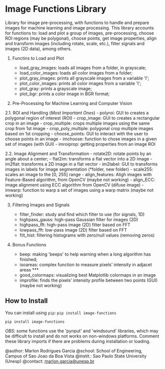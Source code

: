 # Image Functions Library

Library for image pre-processing, with functions to handle and prepare images
for machine learning and image processing. This library accounts for functions
to: load and plot a group of images, pre-processing, choose ROI regions (may be
polygonal), choose points, get image properties, align and transform images
(including rotate, scale, etc.), filter signals and images (2D data), among
others.


1. Functins to Load and Plot
    - load_gray_images: loads all images from a folder, in grayscale;
    - load_color_images: loads all color images from a folder;
    - plot_gray_images: prints all grayscale images from a variable 'I';
    - plot_color_images: prints all color images from a variable 'I';
    - plot_gray: prints a grayscale image;
    - plot_bgr: prints a color image in BGR format;


2. Pre-Processing for Machine Learning and Computer Vision

 2.1. ROI and Handling (*Most Important Ones*)
    - polyroi: GUI to creates a polygonal region of interest (ROI)
    - crop_image: GUI to creates a rectangular crop in an image
    - crop_multiple: crops multiple images using the same crop from 1st image
    - crop_poly_multiple: polygonal crop multiple images based on 1st cropping
    - choose_points: GUI to interact with the user to choose points in an image
    - imchoose: function to chose images in a given set of images (with GUI)
    - imroiprop: getting properties from an image ROI
    
    
 2.2. Image Alignment and Transformation
    - rotate2D: rotate points by an angle about a center;
    - flat2im: transforms a flat vector into a 2D image
    - im2flat: transforms a 2D image in a flat vector
    - im2label: GUI to transforms images in labels for image segmentation (*folder, new folder)
    - scale255: scales an image to the [0, 255] range
    - align_features: Aligh images with Feature-Based algorithm, from OpenCV (maybe not working)
    - align_ECC: image alignment using ECC algorithm from OpenCV (difuse image)
    - imwarp: function to warp a set of images using a warp matrix (maybe not working)
    
    
3. Filtering Images and Signals
    - filter_finder: study and find which filter to use (for signals, 1D)
    - highpass_gauss: high-pass Gaussian filter for images (2D)
    - highpass_fft: high-pass image (2D) filter based on FFT
    - lowpass_fft: low-pass image (2D) filter based on FFT
    - filt_hist: filtering histograms with zero/null values (removing zeros)


4. Bonus Functions
    - beep: making 'beeps' to help warning when a long algorithm has finished;
    - isoareas: complex function to measure pixels' intensity in adjacet areas ***
    - good_colormaps: visualizing best Matplotlib colormaps in an image
    - improfile: finds the pixels' intensity profile between two points (GUI) (maybe not working)
    

## How to Install

You can install using `pip`:
```pip install image-functions```
```
pip install image-functions
```

*OBS*: some functions use the 'pynput' and 'windsound' libraries, which may be
difficult to install and do not works on non-windows platforms. Comment these
library imports if there are problems during installation or loading.

@author: Marlon Rodrigues Garcia
@school: School of Engineering, Campus of Sao Joao da Boa Vista
@instit.: Sao Paulo State University (Unesp)
@contact: marlon.garcia@unesp.br
